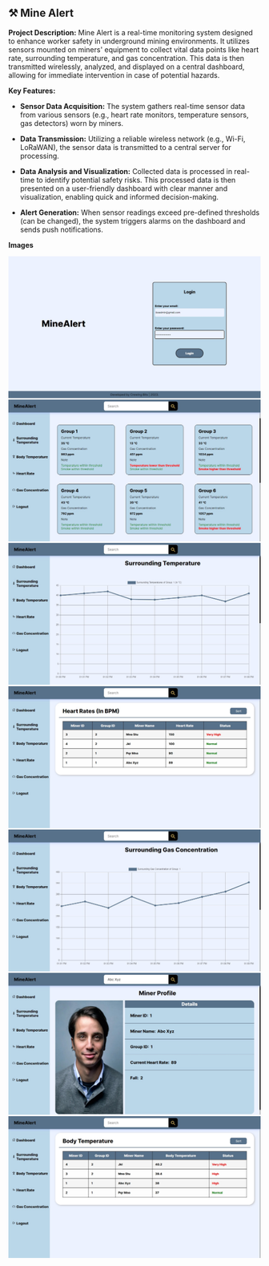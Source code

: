 ## ⚒️ Mine Alert

**Project Description:**
Mine Alert is a real-time monitoring system designed to enhance worker safety in underground mining environments. It utilizes sensors mounted on miners' equipment to collect vital data points like heart rate, surrounding temperature, and gas concentration. This data is then transmitted wirelessly, analyzed, and displayed on a central dashboard, allowing for immediate intervention in case of potential hazards.

**Key Features:**

* **Sensor Data Acquisition:** The system gathers real-time sensor data from various sensors (e.g., heart rate monitors, temperature sensors, gas detectors) worn by miners.

* **Data Transmission:** Utilizing a reliable wireless network (e.g., Wi-Fi, LoRaWAN), the sensor data is transmitted to a central server for processing.

* **Data Analysis and Visualization:** Collected data is processed in real-time to identify potential safety risks. This processed data is then presented on a user-friendly dashboard with clear manner and visualization, enabling quick and informed decision-making.

* **Alert Generation:** When sensor readings exceed pre-defined thresholds (can be changed), the system triggers alarms on the dashboard and sends push notifications.

**Images**

![alt text](1.jpeg) 
![alt text](2.jpeg) 
![alt text](3.jpeg) 
![alt text](4.jpeg) 
![alt text](5.jpeg) 
![alt text](6.jpeg) 
![alt text](7.jpeg)
